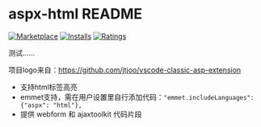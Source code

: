 # aspx-html README

[![Marketplace](https://vsmarketplacebadge.apphb.com/version/QQZZFT.aspx-html.svg)](https://marketplace.visualstudio.com/items/QQZZFT.aspx-html) [![Installs](https://vsmarketplacebadge.apphb.com/installs-short/QQZZFT.aspx-html.svg)](https://marketplace.visualstudio.com/items/QQZZFT.aspx-html) [![Ratings](https://vsmarketplacebadge.apphb.com/rating-short/QQZZFT.aspx-html.svg)](https://marketplace.visualstudio.com/items/QQZZFT.aspx-html)

测试……

项目logo来自：https://github.com/jtjoo/vscode-classic-asp-extension

- 支持html标签高亮
- emmet支持，需在用户设置里自行添加代码：`"emmet.includeLanguages": {"aspx": "html"},`
- 提供 webform 和 ajaxtoolkit 代码片段
